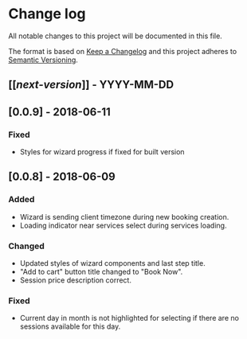 # Change log
All notable changes to this project will be documented in this file.

The format is based on [Keep a Changelog](http://keepachangelog.com/)
and this project adheres to [Semantic Versioning](http://semver.org/).

## [[*next-version*]] - YYYY-MM-DD
## [0.0.9] - 2018-06-11
### Fixed
- Styles for wizard progress if fixed for built version

## [0.0.8] - 2018-06-09
### Added
- Wizard is sending client timezone during new booking creation.
- Loading indicator near services select during services loading.

### Changed
- Updated styles of wizard components and last step title.
- "Add to cart" button title changed to "Book Now". 
- Session price description correct.

### Fixed
- Current day in month is not highlighted for selecting if there are no sessions available for this day.